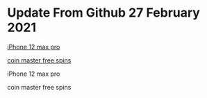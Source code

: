 # Update From Github 27 February 2021

[iPhone 12 max pro](https://apple.breezyclothingco.com)

[coin master free spins](https://1coinmasterofficial.blogspot.com)
      
iPhone 12 max pro

coin master free spins
